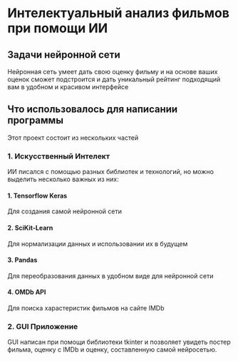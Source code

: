 # Интелектуальный анализ фильмов при помощи ИИ
## Задачи нейронной сети
Нейронная сеть умеет дать свою оценку фильму и на основе ваших оценок сможет подстроится и дать уникальный рейтинг подходящий вам в удобном и красивом интерфейсе
## Что использовалось для написании программы
Этот проект состоит из нескольких частей
### 1. Искусственный Интелект
ИИ писался с помощью разных библиотек и технологий, но можно выделить несколько важных из них:
#### 1. Tensorflow Keras
Для создания самой нейронной сети
#### 2. SciKit-Learn
Для нормализации данных и использовании их в будущем
#### 3. Pandas
Для переобразования данных в удобном виде для нейронной сети
#### 4. OMDb API
Для поиска харастеристик фильмов на сайте IMDb 
### 2. GUI Приложение
GUI написан при помощи библиотеки tkinter и позволяет увидеть постер фильма, оценку с IMDb и оценку, составленную самой нейросетью.
